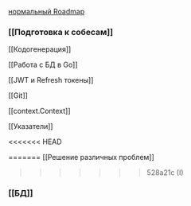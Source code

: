
[нормальный Roadmap](https://miro.com/app/board/uXjVL5-pYYQ=/)


### [[Подготовка к собесам]]


[[Кодогенерация]]

[[Работа с БД в Go]]

[[JWT и Refresh токены]]

[[Git]]

[[context.Context]]

[[Указатели]]

<<<<<<< HEAD

=======
[[Решение различных проблем]]
>>>>>>> 528a21c (I)

### [[БД]]
